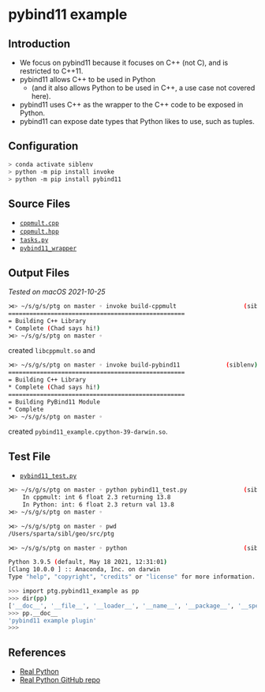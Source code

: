 # pybind11 example

## Introduction

* We focus on pybind11 because it focuses on C++ (not C), and is restricted to C++11.
* pybind11 allows C++ to be used in Python 
  * (and it also allows Python to be used in C++, a use case not covered here).
* pybind11 uses C++ as the wrapper to the C++ code to be exposed in Python.
* pybind11 can expose date types that Python likes to use, such as tuples.

## Configuration

```bash
> conda activate siblenv
> python -m pip install invoke
> python -m pip install pybind11
```

## Source Files

* [`cppmult.cpp`](../src/ptg/cppmult.cpp)
* [`cppmult.hpp`](../src/ptg/cppmult.hpp)
* [`tasks.py`](../src/ptg/tasks.py)
* [`pybind11_wrapper`](../src/ptg/pybind11_wrapper.cpp)

## Output Files 

*Tested on macOS 2021-10-25*

```bash
⋊> ~/s/g/s/ptg on master ◦ invoke build-cppmult                   (siblenv)  Mon Oct 25 18:48:52 2021
==================================================
= Building C++ Library
* Complete (Chad says hi!)
⋊> ~/s/g/s/ptg on master ◦
```

created `libcppmult.so` and

```bash
⋊> ~/s/g/s/ptg on master ◦ invoke build-pybind11             (siblenv) 665ms Mon Oct 25 18:50:11 2021
==================================================
= Building C++ Library
* Complete (Chad says hi!)
==================================================
= Building PyBind11 Module
* Complete
⋊> ~/s/g/s/ptg on master ◦
```

created `pybind11_example.cpython-39-darwin.so`.

## Test File

* [`pybind11_test.py`](../src/ptg/pybind11_test.py)

```bash
⋊> ~/s/g/s/ptg on master ◦ python pybind11_test.py                (siblenv)  Mon Oct 25 18:56:39 2021
    In cppmult: int 6 float 2.3 returning 13.8
    In Python: int: 6 float 2.3 return val 13.8
⋊> ~/s/g/s/ptg on master ◦
```

```bash
⋊> ~/s/g/s/ptg on master ◦ pwd
/Users/sparta/sibl/geo/src/ptg

⋊> ~/s/g/s/ptg on master ◦ python                                 (siblenv)  Mon Oct 25 19:01:32 2021

Python 3.9.5 (default, May 18 2021, 12:31:01)
[Clang 10.0.0 ] :: Anaconda, Inc. on darwin
Type "help", "copyright", "credits" or "license" for more information.

>>> import ptg.pybind11_example as pp
>>> dir(pp)
['__doc__', '__file__', '__loader__', '__name__', '__package__', '__spec__', 'cpp_function']
>>> pp.__doc__
'pybind11 example plugin'
>>>
```

## References

* [Real Python](https://realpython.com/python-bindings-overview/#pybind11)
* [Real Python GitHub repo](https://github.com/realpython/materials/tree/master/python-bindings)